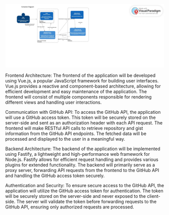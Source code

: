 
![alt_text](https://github.com/geeta-kukreja/geeta_se577/blob/c41f81793caf5037a225600bec3ec5dfc1642a9e/architecture%20images/Container.jpg?raw=true)

Frontend Architecture:
The frontend of the application will be developed using Vue.js, a popular JavaScript framework for building user interfaces. Vue.js provides a reactive and component-based architecture, allowing for efficient development and easy maintenance of the application. The frontend will consist of multiple components responsible for rendering different views and handling user interactions.

Communication with GitHub API:
To access the GitHub API, the application will use a GitHub access token. This token will be securely stored on the server-side and sent as an authorization header with each API request. The frontend will make RESTful API calls to retrieve repository and gist information from the GitHub API endpoints. The fetched data will be processed and displayed to the user in a meaningful way.

Backend Architecture:
The backend of the application will be implemented using Fastify, a lightweight and high-performance web framework for Node.js. Fastify allows for efficient request handling and provides various plugins for extended functionality. The backend will primarily serve as a proxy server, forwarding API requests from the frontend to the GitHub API and handling the GitHub access token securely.

Authentication and Security:
To ensure secure access to the GitHub API, the application will utilize the GitHub access token for authentication. The token will be securely stored on the server-side and never exposed to the client-side. The server will validate the token before forwarding requests to the GitHub API, ensuring only authorized requests are processed.
